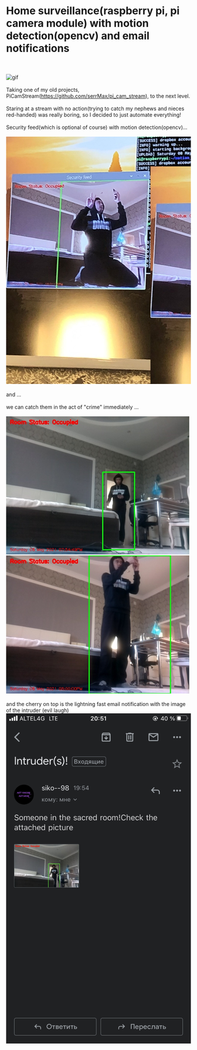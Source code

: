 # Home surveillance(raspberry pi, pi camera module) with motion detection(opencv) and email notifications
<br><br>
![gif](/photos/vidgif.gif)
<br><br>
Taking one of my old projects, PiCamStream(https://github.com/serrMax/pi_cam_stream), to the next level.
<br><br>
Staring at a stream with no action(trying to catch my nephews and nieces red-handed) was really boring, so I decided to just automate everything!
<br><br>
Security feed(which is optional of course) with motion detection(opencv)...
<br><br>
![feed1](/photos/feed_1.jpg)
<br><br>
and ...
<br><br>
we can catch them in the act of "crime" immediately ...
<br><br>
![email1](/photos/email_1.jpg) ![email2](/photos/email_2.jpg)
<br><br>
and the cherry on top is the lightning fast email notification with the image of the intruder (evil laugh)
![screenshot](/photos/screenshot.PNG)
